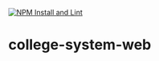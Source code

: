 [![NPM Install and Lint](https://github.com/TineoC/college-system-web/actions/workflows/npm-install-lint.yml/badge.svg)](https://github.com/TineoC/college-system-web/actions/workflows/npm-install-lint.yml)

# college-system-web
